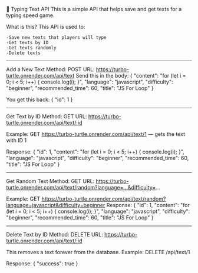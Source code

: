 🐢 Typing Text API
This is a simple API that helps save and get texts for a typing speed game.

What is this?
This API is used to:

    -Save new texts that players will type
    -Get texts by ID
    -Get texts randomly
    -Delete texts

---

Add a New Text
Method: POST
URL: https://turbo-turtle.onrender.com/api/text
Send this in the body:
{
"content": "for (let i = 0; i < 5; i++) { console.log(i); }",
"language": "javascript",
"difficulty": "beginner",
"recommended_time": 60,
"title": "JS For Loop"
}

You get this back:
{
"id": 1
}

---

Get Text by ID
Method: GET
URL: https://turbo-turtle.onrender.com/api/text/:id

Example: GET https://turbo-turtle.onrender.com/api/text/1 — gets the text with ID 1

Response:
{
"id": 1,
"content": "for (let i = 0; i < 5; i++) { console.log(i); }",
"language": "javascript",
"difficulty": "beginner",
"recommended_time": 60,
"title": "JS For Loop"
}

---

Get Random Text
Method: GET
URL: https://turbo-turtle.onrender.com/api/text/random?language=...&difficulty=...

Example: GET https://turbo-turtle.onrender.com/api/text/random?language=javascript&difficulty=beginner
Response:
{
"id": 1,
"content": "for (let i = 0; i < 5; i++) { console.log(i); }",
"language": "javascript",
"difficulty": "beginner",
"recommended_time": 60,
"title": "JS For Loop"
}

---

Delete Text by ID
Method: DELETE
URL: https://turbo-turtle.onrender.com/api/text/:id

This removes a text forever from the database.
Example: DELETE /api/text/1

Response:
{
"success": true
}
